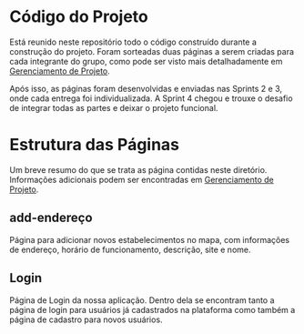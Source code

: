 # Código do Projeto

Está reunido neste repositório todo o código construído durante a construção do projeto. Foram sorteadas duas páginas a serem criadas para cada integrante do grupo, como pode ser visto mais detalhadamente em [Gerenciamento de Projeto](../Documentacao/5-Gerenciamento-Projeto.md).

Após isso, as páginas foram desenvolvidas e enviadas nas Sprints 2 e 3, onde cada entrega foi individualizada. A Sprint 4 chegou e trouxe o desafio de integrar todas as partes e deixar o projeto funcional.

# Estrutura das Páginas

Um breve resumo do que se trata as página contidas neste diretório. Informações adicionais podem ser encontradas em [Gerenciamento de Projeto](../Documentacao/5-Gerenciamento-Projeto.md).

## **add-endereço**

 Página para adicionar novos estabelecimentos no mapa, com informações de endereço, horário de funcionamento, descrição, site e nome.
## **Login**

 Página de Login da nossa aplicação. Dentro dela se encontram tanto a página de login para usuários já cadastrados na plataforma como também a página de cadastro para novos usuários.